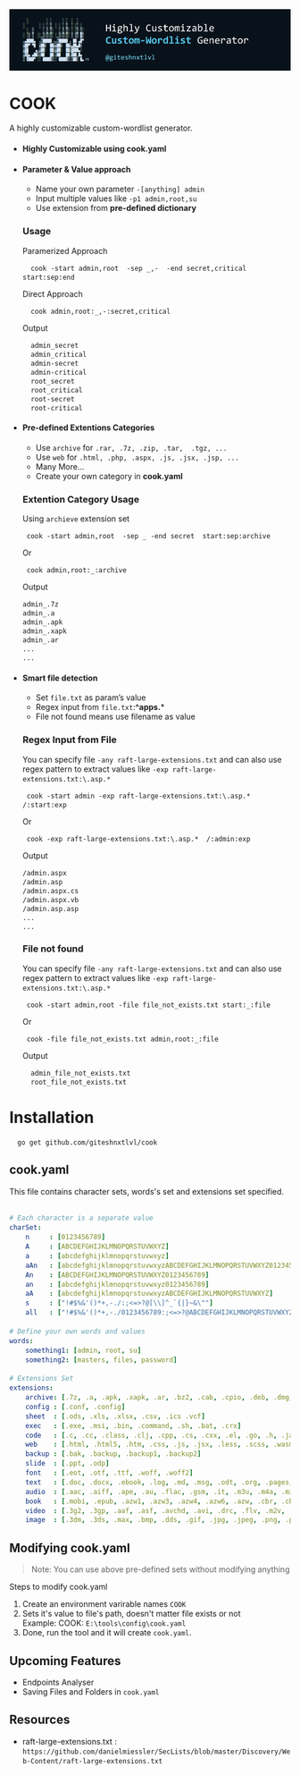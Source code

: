 <img src="./images/f.png">

# COOK
A highly customizable custom-wordlist generator.
- #### Highly Customizable using cook.yaml

- #### Parameter & Value approach
  - Name your own parameter `-[anything] admin`
  - Input multiple values like `-p1 admin,root,su`
  - Use extension from **pre-defined dictionary**

  ### Usage
  Paramerized Approach
  ```
    cook -start admin,root  -sep _,-  -end secret,critical  start:sep:end
  ```
  Direct Approach
  ```
    cook admin,root:_,-:secret,critical
  ```
  Output
  ```
    admin_secret
    admin_critical
    admin-secret
    admin-critical
    root_secret
    root_critical
    root-secret
    root-critical
  ```

- #### Pre-defined Extentions Categories  
  - Use `archive` for `.rar, .7z, .zip, .tar,  .tgz, ...`  
  - Use `web` for `.html, .php, .aspx, .js, .jsx, .jsp, ...`
  - Many More...
  - Create your own category in **cook.yaml**

  ### Extention Category Usage
  Using `archieve` extension set
  ```
   cook -start admin,root  -sep _ -end secret  start:sep:archive
  ```
  Or
  ```
   cook admin,root:_:archive
  ```
  Output
  ```
  admin_.7z
  admin_.a
  admin_.apk
  admin_.xapk
  admin_.ar
  ...
  ...
  ```

- #### Smart file detection  
  - Set `file.txt` as param’s value
  - Regex input from `file.txt`:**^apps.***
  - File not found means use filename as value

  ### Regex Input from File  
  You can specify file `-any raft-large-extensions.txt` and can also use regex pattern to extract values like `-exp raft-large-extensions.txt:\.asp.*`
  ```
   cook -start admin -exp raft-large-extensions.txt:\.asp.*  /:start:exp
  ```
  Or
  ```
   cook -exp raft-large-extensions.txt:\.asp.*  /:admin:exp
  ```
  Output
  ```
  /admin.aspx
  /admin.asp
  /admin.aspx.cs
  /admin.aspx.vb
  /admin.asp.asp
  ...
  ...
  ```
  
  ### File not found  
  You can specify file `-any raft-large-extensions.txt` and can also use regex pattern to extract values like `-exp raft-large-extensions.txt:\.asp.*`
  ```
   cook -start admin,root -file file_not_exists.txt start:_:file
  ```
  Or
  ```
   cook -file file_not_exists.txt admin,root:_:file
  ```
  Output
  ```
    admin_file_not_exists.txt
    root_file_not_exists.txt
  ```

# Installation
```
  go get github.com/giteshnxtlvl/cook
```

## cook.yaml
This file contains character sets, words's set and extensions set specified.
```yaml

# Each character is a separate value
charSet:  
    n     : [0123456789]
    A     : [ABCDEFGHIJKLMNOPQRSTUVWXYZ]
    a     : [abcdefghijklmnopqrstuvwxyz]
    aAn   : [abcdefghijklmnopqrstuvwxyzABCDEFGHIJKLMNOPQRSTUVWXYZ0123456789]
    An    : [ABCDEFGHIJKLMNOPQRSTUVWXYZ0123456789]
    an    : [abcdefghijklmnopqrstuvwxyz0123456789]
    aA    : [abcdefghijklmnopqrstuvwxyzABCDEFGHIJKLMNOPQRSTUVWXYZ]
    s     : ["!#$%&'()*+,-./:;<=>?@[\\]^_`{|}~&\""]
    all   : ["!#$%&'()*+,-./0123456789:;<=>?@ABCDEFGHIJKLMNOPQRSTUVWXYZ[\\]^_`abcdefghijklmnopqrstuvwxyz{|}~\""]

# Define your own words and values
words:    
    something1: [admin, root, su]
    something2: [masters, files, password]

# Extensions Set
extensions: 
    archive: [.7z, .a, .apk, .xapk, .ar, .bz2, .cab, .cpio, .deb, .dmg, .egg, .gz, .iso, .jar, .lha, .mar, .pea, .rar, .rpm, .s7z, .shar, .tar, .tbz2, .tgz, .tlz, .war, .whl, .xpi, .zip, .zipx, .xz, .pak]
    config : [.conf, .config]
    sheet  : [.ods, .xls, .xlsx, .csv, .ics .vcf]
    exec   : [.exe, .msi, .bin, .command, .sh, .bat, .crx]
    code   : [.c, .cc, .class, .clj, .cpp, .cs, .cxx, .el, .go, .h, .java, .lua, .m, .m4, .php, .php3, .php5, .php7, .pl, .po, .py, .rb, .rs, .sh, .swift, .vb, .vcxproj, .xcodeproj, .xml, .diff, .patch, .js, .jsx]
    web    : [.html, .html5, .htm, .css, .js, .jsx, .less, .scss, .wasm, .php, .php3, .php5, .php7]
    backup : [.bak, .backup, .backup1, .backup2]
    slide  : [.ppt, .odp]
    font   : [.eot, .otf, .ttf, .woff, .woff2]
    text   : [.doc, .docx, .ebook, .log, .md, .msg, .odt, .org, .pages, .pdf, .rtf, .rst, .tex, .txt, .wpd, .wps]
    audio  : [.aac, .aiff, .ape, .au, .flac, .gsm, .it, .m3u, .m4a, .mid, .mod, .mp3, .mpa, .pls, .ra, .s3m, .sid, .wav, .wma, .xm]
    book   : [.mobi, .epub, .azw1, .azw3, .azw4, .azw6, .azw, .cbr, .cbz]
    video  : [.3g2, .3gp, .aaf, .asf, .avchd, .avi, .drc, .flv, .m2v, .m4p, .m4v, .mkv, .mng, .mov, .mp2, .mp4, .mpe, .mpeg, .mpg, .mpv, .mxf, .nsv, .ogg, .ogv, .ogm, .qt, .rm, .rmvb, .roq, .srt, .svi, .vob, .webm, .wmv, .yuv]
    image  : [.3dm, .3ds, .max, .bmp, .dds, .gif, .jpg, .jpeg, .png, .psd, .xcf, .tga, .thm, .tif, .tiff, .yuv, .ai, .eps, .ps, .svg, .dwg, .dxf, .gpx, .kml, .kmz, .webp]
```
## Modifying cook.yaml
> Note: You can use above pre-defined sets without modifying anything

Steps to modify cook.yaml 
1. Create an environment varirable names `COOK` 
2. Sets it's value to file's path, doesn't matter file exists or not  
   Example: COOK: `E:\tools\config\cook.yaml`
3. Done, run the tool and it will create `cook.yaml`.

## Upcoming Features
- Endpoints Analyser
- Saving Files and Folders in `cook.yaml`

## Resources
- raft-large-extensions.txt : `https://github.com/danielmiessler/SecLists/blob/master/Discovery/Web-Content/raft-large-extensions.txt`
